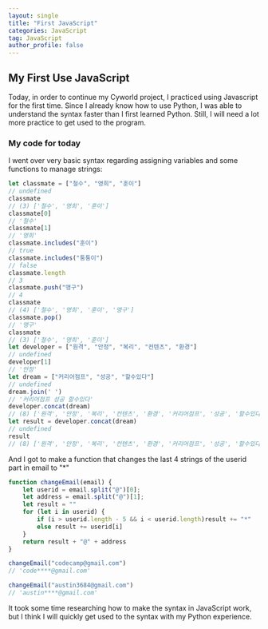 ```yaml
---
layout: single
title: "First JavaScript"
categories: JavaScript
tag: JavaScript
author_profile: false
---
```

## My First Use JavaScript

Today, in order to continue my Cyworld project, I practiced using Javascript for the first time.
Since I already know how to use Python, I was able to understand the syntax faster than I first learned Python.
Still, I will need a lot more practice to get used to the program.

### My code for today

I went over very basic syntax regarding assigning variables and some functions to manage strings:
```js
let classmate = ["철수", "영희", "훈이"]
// undefined
classmate
// (3) ['철수', '영희', '훈이']
classmate[0]
// '철수'
classmate[1]
// '영희'
classmate.includes("훈이")
// true
classmate.includes("퉁퉁이")
// false
classmate.length
// 3
classmate.push("맹구")
// 4
classmate
// (4) ['철수', '영희', '훈이', '맹구']
classmate.pop()
// '맹구'
classmate
// (3) ['철수', '영희', '훈이']
let developer = ["원격", "안정", "복리", "컨텐츠", "환경"]
// undefined
developer[1]
// '안정'
let dream = ["커리어점프", "성공", "할수있다"]
// undefined
dream.join(' ')
// '커리어점프 성공 할수있다'
developer.concat(dream)
// (8) ['원격', '안정', '복리', '컨텐츠', '환경', '커리어점프', '성공', '할수있다']
let result = developer.concat(dream)
// undefined
result
// (8) ['원격', '안정', '복리', '컨텐츠', '환경', '커리어점프', '성공', '할수있다']
```

And I got to make a function that changes the last 4 strings of the userid part in email to "*"
```js
function changeEmail(email) {
    let userid = email.split("@")[0];
    let address = email.split("@")[1];
    let result = ""
    for (let i in userid) {
        if (i > userid.length - 5 && i < userid.length)result += "*"
        else result += userid[i]
    }
    return result + "@" + address
}

changeEmail("codecamp@gmail.com")
// 'code****@gmail.com'

changeEmail("austin3684@gmail.com")
// 'austin****@gmail.com'
```
It took some time researching how to make the syntax in JavaScript work, but I think I will quickly get used to the syntax with my Python experience.
